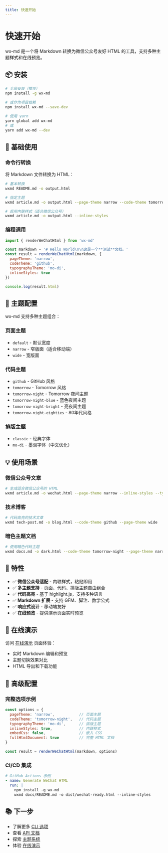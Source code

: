 ```yaml
---
title: 快速开始
---
```


# 快速开始

wx-md 是一个将 Markdown 转换为微信公众号友好 HTML 的工具，支持多种主题样式和在线预览。

## 📦 安装

```bash
# 全局安装（推荐）
npm install -g wx-md

# 或作为项目依赖
npm install wx-md --save-dev

# 使用 yarn
yarn global add wx-md
# 或
yarn add wx-md --dev
```

## 🚀 基础使用

### 命令行转换

将 Markdown 文件转换为 HTML：

```bash
# 基本转换
wxmd README.md -o output.html

# 指定主题
wxmd article.md -o output.html --page-theme narrow --code-theme tomorrow

# 启用内联样式（适合微信公众号）
wxmd article.md -o output.html --inline-styles
```

### 编程调用

```javascript
import { renderWeChatHtml } from 'wx-md'

const markdown = '# Hello World\n\n这是一个**测试**文档。'
const result = renderWeChatHtml(markdown, {
  pageTheme: 'narrow',
  codeTheme: 'github',
  typographyTheme: 'mo-di',
  inlineStyles: true
})

console.log(result.html)
```

## 🎨 主题配置

wx-md 支持多种主题组合：

### 页面主题
- `default` - 默认宽度
- `narrow` - 窄版面（适合移动端）
- `wide` - 宽版面

### 代码主题
- `github` - GitHub 风格
- `tomorrow` - Tomorrow 风格  
- `tomorrow-night` - Tomorrow 夜间主题
- `tomorrow-night-blue` - 蓝色夜间主题
- `tomorrow-night-bright` - 亮夜间主题
- `tomorrow-night-eighties` - 80年代风格

### 排版主题
- `classic` - 经典字体
- `mo-di` - 墨滴字体（中文优化）

## 💡 使用场景

### 微信公众号文章
```bash
# 生成适合微信公众号的 HTML
wxmd article.md -o wechat.html --page-theme narrow --inline-styles --typography-theme mo-di
```

### 技术博客
```bash
# 代码高亮的技术文章
wxmd tech-post.md -o blog.html --code-theme github --page-theme wide
```

### 暗色主题文档
```bash
# 使用暗色代码主题
wxmd docs.md -o dark.html --code-theme tomorrow-night --page-theme narrow
```

## 🌟 特性

- ✅ **微信公众号适配** - 内联样式，粘贴即用
- ✅ **多主题支持** - 页面、代码、排版主题自由组合
- ✅ **代码高亮** - 基于 highlight.js，支持多种语言
- ✅ **Markdown 扩展** - 支持 GFM、脚注、数学公式
- ✅ **响应式设计** - 移动端友好
- ✅ **在线预览** - 提供演示页面实时预览

## 📖 在线演示

访问 [在线演示](/demo) 页面体验：
- 实时 Markdown 编辑和预览
- 主题切换效果对比
- HTML 导出和下载功能

## 🔧 高级配置

### 完整选项示例

```javascript
const options = {
  pageTheme: 'narrow',           // 页面主题
  codeTheme: 'tomorrow-night',   // 代码主题  
  typographyTheme: 'mo-di',      // 排版主题
  inlineStyles: true,            // 内联样式
  embedCss: false,               // 嵌入 CSS
  fullHtmlDocument: true         // 完整 HTML 文档
}

const result = renderWeChatHtml(markdown, options)
```

### CI/CD 集成

```yaml
# GitHub Actions 示例
- name: Generate WeChat HTML
  run: |
    npm install -g wx-md
    wxmd docs/README.md -o dist/wechat-ready.html --inline-styles
```

## 📚 下一步

- 了解更多 [CLI 选项](/guide/cli)
- 查看 [API 文档](/guide/api)
- 探索 [主题系统](/guide/themes)
- 体验 [在线演示](/demo)